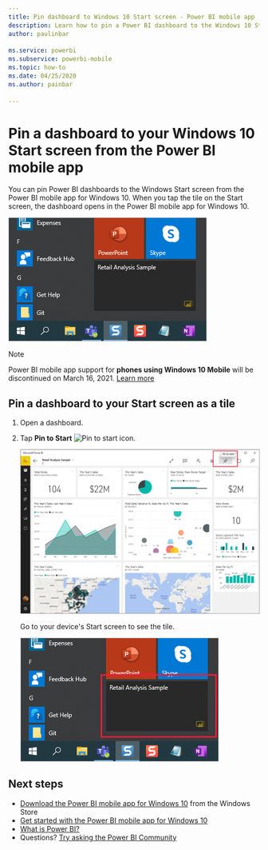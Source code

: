 ```yaml
---
title: Pin dashboard to Windows 10 Start screen - Power BI mobile app
description: Learn how to pin a Power BI dashboard to the Windows 10 Start screen from the Power BI mobile app.
author: paulinbar

ms.service: powerbi
ms.subservice: powerbi-mobile
ms.topic: how-to
ms.date: 04/25/2020
ms.author: painbar

---
```

# Pin a dashboard to your Windows 10 Start screen from the Power BI mobile app
You can pin Power BI dashboards to the Windows Start screen from the Power BI mobile app for Windows 10. When you tap the tile on the Start screen, the dashboard opens in the Power BI mobile app for Windows 10.

![Windows tile](./media/mobile-pin-dashboard-start-screen-windows-10-phone-app/power-bi-windows-10-pin-start-screen.png)

>[!NOTE]
>Power BI mobile app support for **phones using Windows 10 Mobile** will be discontinued on March 16, 2021. [Learn more](https://go.microsoft.com/fwlink/?linkid=2121400)

## Pin a dashboard to your Start screen as a tile
1. Open a dashboard.
2. Tap **Pin to Start** ![Pin to start icon](./media/mobile-pin-dashboard-start-screen-windows-10-phone-app/power-bi-windows-10-pin-start-icon.png).
   
   ![Windows 10 mobile app top bar](./media/mobile-pin-dashboard-start-screen-windows-10-phone-app/power-bi-windows-10-pin-start.png)
   
   Go to your device's Start screen to see the tile.
   
   ![Windows 10 tile](./media/mobile-pin-dashboard-start-screen-windows-10-phone-app/pbi_win10ph_startscrn.png)

## Next steps
* [Download the Power BI mobile app for Windows 10](https://go.microsoft.com/fwlink/?LinkID=526478) from the Windows Store  
* [Get started with the Power BI mobile app for Windows 10](mobile-windows-10-phone-app-get-started.md)  
* [What is Power BI?](../../fundamentals/power-bi-overview.md)
* Questions? [Try asking the Power BI Community](https://community.powerbi.com/)
